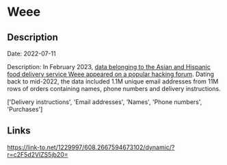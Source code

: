 # Weee

## Description

Date: 2022-07-11

Description:
In February 2023, <a href="https://www.bleepingcomputer.com/news/security/weee-grocery-service-confirms-data-breach-11-million-affected/" target="_blank" rel="noopener">data belonging to the Asian and Hispanic food delivery service Weee appeared on a popular hacking forum</a>. Dating back to mid-2022, the data included 1.1M unique email addresses from 11M rows of orders containing names, phone numbers and delivery instructions.


['Delivery instructions', 'Email addresses', 'Names', 'Phone numbers', 'Purchases']

## Links

https://link-to.net/1229997/608.2667594673102/dynamic/?r=c2F5d2VlZS5jb20=